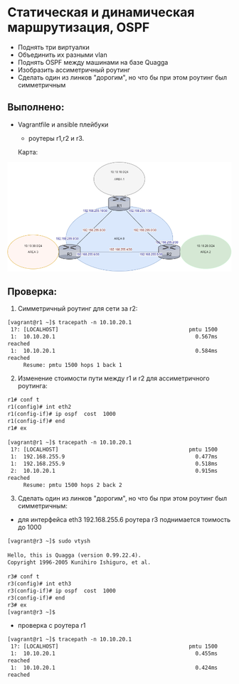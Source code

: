 #  Статическая и динамическая маршрутизация, OSPF


- Поднять три виртуалки
- Объединить их разными vlan
 - Поднять OSPF между машинами на базе Quagga
 - Изобразить ассиметричный роутинг
 - Сделать один из линков "дорогим", но что бы при этом роутинг был симметричным


## Выполнено:

- Vagrantfile и ansible плейбуки
  - роутеры r1,r2 и r3.
  
  Карта:

 ![Image 1](https://github.com/henkok/otus/blob/master/hw_29_OSPF/OSPF.png?raw=true) 
 

## Проверка:
1. Симметричный роутинг для сети за r2:
```
[vagrant@r1 ~]$ tracepath -n 10.10.20.1
 1?: [LOCALHOST]                                         pmtu 1500
 1:  10.10.20.1                                            0.567ms reached
 1:  10.10.20.1                                            0.584ms reached
     Resume: pmtu 1500 hops 1 back 1 

```

2. Изменение стоимости пути между r1 и r2 для ассиметричного роутинга:
```
r1# conf t
r1(config)# int eth2
r1(config-if)# ip ospf  cost  1000
r1(config-if)# end
r1# ex

[vagrant@r1 ~]$ tracepath -n 10.10.20.1
 1?: [LOCALHOST]                                         pmtu 1500
 1:  192.168.255.9                                         0.477ms 
 1:  192.168.255.9                                         0.518ms 
 2:  10.10.20.1                                            0.915ms reached
     Resume: pmtu 1500 hops 2 back 2 

```

3. Сделать один из линков "дорогим", но что бы при этом роутинг был симметричным:
 - для интерфейса eth3 192.168.255.6 роутера r3 поднимается тоимость до 1000
```
[vagrant@r3 ~]$ sudo vtysh

Hello, this is Quagga (version 0.99.22.4).
Copyright 1996-2005 Kunihiro Ishiguro, et al.

r3# conf t
r3(config)# int eth3
r3(config-if)# ip ospf  cost  1000
r3(config-if)# end
r3# ex
[vagrant@r3 ~]$ 
```
 - проверка с роутера r1
```
[vagrant@r1 ~]$ tracepath -n 10.10.20.1
 1?: [LOCALHOST]                                         pmtu 1500
 1:  10.10.20.1                                            0.455ms reached
 1:  10.10.20.1                                            0.424ms reached

```



